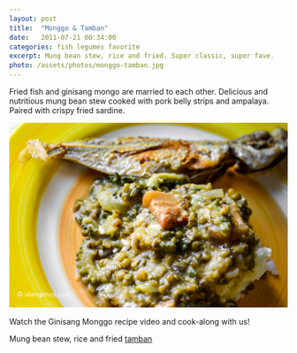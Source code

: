 ```yaml
---
layout: post
title:  "Monggo & Tamban"
date:   2011-07-21 00:34:00
categories: fish legumes favorite
excerpt: Mung bean stew, rice and fried. Super classic, super fave.
photo: /assets/photos/monggo-tamban.jpg
---
```


Fried fish and ginisang mongo are married to each other. Delicious and nutritious mung bean stew cooked with pork belly strips and ampalaya. Paired with crispy fried sardine.

<div class="photo"><img src="/assets/photos/monggo-fish-01.jpg"/></div>

Watch the Ginisang Monggo recipe video and cook-along with us! 

Mung bean stew, rice and fried [tamban](http://tl.wikipedia.org/wiki/Tamban)
